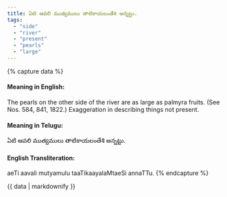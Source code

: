 ```yaml
---
title: ఏటి ఆవలి ముత్యములు తాటికాయలంతేశి అన్నట్టు.
tags:
  - "side"
  - "river"
  - "present"
  - "pearls"
  - "large"
---
```


{% capture data %}
#### Meaning in English:
The pearls on the other side of the river are as large as palmyra fruits.
(See Nos. 584, 841, 1822.)
Exaggeration in describing things not present.

#### Meaning in Telugu:
ఏటి ఆవలి ముత్యములు తాటికాయలంతేశి అన్నట్టు.

#### English Transliteration:
aeTi aavali mutyamulu taaTikaayalaMtaeSi annaTTu.
{% endcapture %}

<div class="notice">{{ data | markdownify }}</div>


